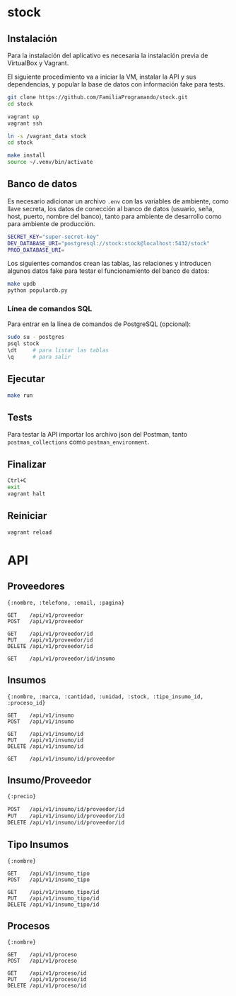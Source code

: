 # stock

## Instalación

Para la instalación del aplicativo es necesaria la instalación previa
de VirtualBox y Vagrant.

El siguiente procedimiento va a iniciar la VM, instalar la API y sus
dependencias, y popular la base de datos con información fake para
tests.

```bash
git clone https://github.com/FamiliaProgramando/stock.git
cd stock

vagrant up
vagrant ssh

ln -s /vagrant_data stock
cd stock

make install
source ~/.venv/bin/activate
```

## Banco de datos

Es necesario adicionar un archivo `.env` con las variables de ambiente,
como llave secreta, los datos de conección al banco de datos (usuario, seña,
host, puerto, nombre del banco), tanto para ambiente de desarrollo
como para ambiente de producción.

```bash
SECRET_KEY="super-secret-key"
DEV_DATABASE_URI="postgresql://stock:stock@localhost:5432/stock"
PROD_DATABASE_URI=

```

Los siguientes comandos crean las tablas, las relaciones y introducen
algunos datos fake para testar el funcionamiento del banco de datos:

```bash
make updb
python populardb.py
```

### Línea de comandos SQL

Para entrar en la línea de comandos de PostgreSQL (opcional):

```bash
sudo su - postgres
psql stock
\dt     # para listar las tablas
\q      # para salir
```

## Ejecutar

```bash
make run
```

## Tests

Para testar la API importar los archivo json del Postman,
tanto `postman_collections` como `postman_environment`.

## Finalizar

```bash
Ctrl+C
exit
vagrant halt
```

## Reiniciar
```
vagrant reload
```

# API

## Proveedores

```
{:nombre, :telefono, :email, :pagina}

GET    /api/v1/proveedor
POST   /api/v1/proveedor

GET    /api/v1/proveedor/id
PUT    /api/v1/proveedor/id
DELETE /api/v1/proveedor/id

GET    /api/v1/proveedor/id/insumo
```

## Insumos

```
{:nombre, :marca, :cantidad, :unidad, :stock, :tipo_insumo_id, :proceso_id}

GET    /api/v1/insumo
POST   /api/v1/insumo

GET    /api/v1/insumo/id
PUT    /api/v1/insumo/id
DELETE /api/v1/insumo/id

GET    /api/v1/insumo/id/proveedor
```

## Insumo/Proveedor

```bash
{:precio}

POST   /api/v1/insumo/id/proveedor/id
PUT    /api/v1/insumo/id/proveedor/id
DELETE /api/v1/insumo/id/proveedor/id
```

## Tipo Insumos

```
{:nombre}

GET    /api/v1/insumo_tipo
POST   /api/v1/insumo_tipo

GET    /api/v1/insumo_tipo/id
PUT    /api/v1/insumo_tipo/id
DELETE /api/v1/insumo_tipo/id
```

## Procesos

```
{:nombre}

GET    /api/v1/proceso
POST   /api/v1/proceso

GET    /api/v1/proceso/id
PUT    /api/v1/proceso/id
DELETE /api/v1/proceso/id
```
